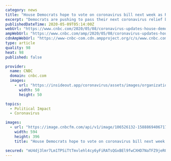```yaml
---
category: news
title: "House Democrats hope to vote on coronavirus bill next week as Republicans press pause"
excerpt: "Democrats are pushing to pass their next coronavirus relief bill, but Republicans have less urgency as they grow wary of taxpayer spending."
publishedDateTime: 2020-05-09T05:14:00Z
webUrl: "https://www.cnbc.com/2020/05/08/coronavirus-updates-house-democrats-hope-to-vote-on-next-relief-bill.html"
ampWebUrl: "https://www.cnbc.com/amp/2020/05/08/coronavirus-updates-house-democrats-hope-to-vote-on-next-relief-bill.html"
cdnAmpWebUrl: "https://www-cnbc-com.cdn.ampproject.org/c/s/www.cnbc.com/amp/2020/05/08/coronavirus-updates-house-democrats-hope-to-vote-on-next-relief-bill.html"
type: article
quality: 98
heat: 98
published: false

provider:
  name: CNBC
  domain: cnbc.com
  images:
    - url: "https://insideout.app/coronavirus/assets/images/organizations/cnbc.com-50x50.jpg"
      width: 50
      height: 50

topics:
  - Political Impact
  - Coronavirus

images:
  - url: "https://image.cnbcfm.com/api/v1/image/106526132-1588869406717gettyimages-1212111674.jpeg?v=1588869669"
    width: 594
    height: 396
    title: "House Democrats hope to vote on coronavirus bill next week as Republicans press pause"

secured: "mU4dj3lmr7Lm1TPSiTtTmvlehl4cy6yFiRATsQGxBEl9fwCXHD7NaTFZ9jeROIjgx6yQL8jkkSDrwgKaFKkh98NgHxe8WIaf75cSm51nNYF6uEGdzKkL2yqf5WSTfHav0savELXe5MLRzfAYsYJ9/bl/yjH4NUTowiF2pc0Bd1DARjP14KCYn/FHLpgyKu7RRHbYH/NJ0/Lq0NeGjjAUHUSm9EFbzig8wkCvfRgBPZdgZrnbOUXepxMDjPJyjy8ntatda3O8r5AEoB+X0lG8SVQxmLikPWQMq4uBHVIWPt8AxP7SnJ1NN/kNerXO8ZvW91N3988C97zcyAS3VFa46vD3aVtwRsZAK7ulROKRc/MJrZf2GxuC9D1adw6bOqaG6ORiqgzgmguc3ChMtQQlCfinunvGmZVj0IG/0gpJVCaXR5bUD56uZo9pjUoXcLISjYAHVIPlepjRiyEmhDR3sUWbnPEUgU48tLTBPktXSF0=;1+2D1vrz3ZK32Px4HNGhCQ=="
---
```


